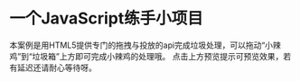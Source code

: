# 一个JavaScript练手小项目

本案例是用HTML5提供专门的拖拽与投放的api完成垃圾处理，可以拖动“小辣鸡”到“垃圾箱”上方即可完成小辣鸡的处理哦。
点击上方预览提示可预览效果，若有延迟还请耐心等待呀。
